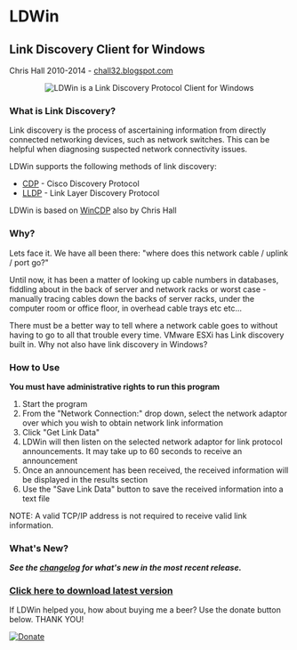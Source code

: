 LDWin
=====

## Link Discovery Client for Windows
Chris Hall 2010-2014 - [chall32.blogspot.com]

<p align="center"> 
<img src="https://github.com/chall32/LDWin/blob/master/LDWin.png?raw=true" alt="LDWin is a Link Discovery Protocol Client for Windows"/>
</p>

### What is Link Discovery?
Link discovery is the process of ascertaining information from directly connected networking devices, such as network switches.  This can be helpful when diagnosing suspected network connectivity issues.

LDWin supports the following methods of link discovery:

+   [CDP] - Cisco Discovery Protocol
+   [LLDP] - Link Layer Discovery Protocol

LDWin is based on [WinCDP] also by Chris Hall

### Why?
Lets face it.  We have all been there: "where does this network cable / uplink / port go?"

Until now, it has been a matter of looking up cable numbers in databases, fiddling about in the back of server and network racks or worst case - manually tracing cables down the backs of server racks, under the computer room or office floor, in overhead cable trays etc etc...

There must be a better way to tell where a network cable goes to without having to go to all that trouble every time.  VMware ESXi has Link discovery built in. Why not also have link discovery in Windows?

### How to Use
**You must have administrative rights to run this program**

1.   Start the program
2.   From the "Network Connection:" drop down, select the network adaptor over which you wish to obtain network link information
3.   Click "Get Link Data"
4.   LDWin will then listen on the selected network adaptor for link protocol announcements.  It may take up to 60 seconds to receive an announcement
5.   Once an announcement has been received, the received information will be displayed in the results section
6.   Use the "Save Link Data" button to save the received information into a text file

NOTE: A valid TCP/IP address is not required to receive valid link information.

### What's New?
***See the [changelog] for what's new in the most recent release.***


### [Click here to download latest version](https://github.com/chall32/LDWin/blob/master/LDWin.exe?raw=true)

If LDWin helped you, how about buying me a beer? Use the donate button below. THANK YOU!

[![Donate](https://www.paypalobjects.com/en_US/i/btn/btn_donate_LG.gif)](https://www.paypal.com/cgi-bin/webscr?cmd=_s-xclick&hosted_button_id=KT462HRW7XQ3J)


[changelog]: https://github.com/chall32/LDWin/blob/master/ChangeLog.txt
[chall32.blogspot.com]: http://chall32.blogspot.com
[CDP]:http://en.wikipedia.org/wiki/Cisco_Discovery_Protocol
[LLDP]:http://en.wikipedia.org/wiki/Link_Layer_Discovery_Protocol
[WinCDP]:http://github.com/chall32/WinCDP